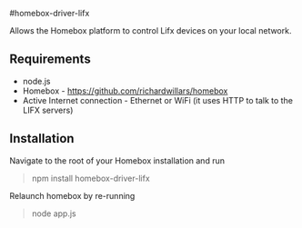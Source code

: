 #homebox-driver-lifx

Allows the Homebox platform to control Lifx devices on your local network.


## Requirements
- node.js
- Homebox - https://github.com/richardwillars/homebox
- Active Internet connection - Ethernet or WiFi (it uses HTTP to talk to the LIFX servers)

## Installation
Navigate to the root of your Homebox installation and run
> npm install homebox-driver-lifx

Relaunch homebox by re-running
> node app.js
